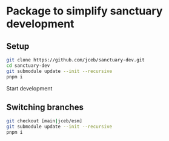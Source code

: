 # Package to simplify sanctuary development

## Setup

```bash
git clone https://github.com/jceb/sanctuary-dev.git
cd sanctuary-dev
git submodule update --init --recursive
pnpm i
```

Start development

## Switching branches

```bash
git checkout [main|jceb/esm]
git submodule update --init --recursive
pnpm i
```
